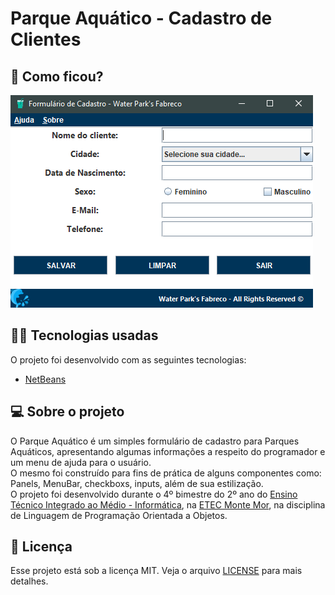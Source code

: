 # Parque Aquático - Cadastro de Clientes

## :eyes: Como ficou?

<img src="/projectImages/tela-projeto.png" width="auto" height="340px"></img>

## :man_technologist: Tecnologias usadas

O projeto foi desenvolvido com as seguintes tecnologias:
- [NetBeans](https://netbeans.org)

## :computer: Sobre o projeto

O Parque Aquático é um simples formulário de cadastro para Parques Aquáticos, apresentando algumas informações a respeito do programador e um menu de ajuda para o usuário.<br/>
O mesmo foi construído para fins de prática de alguns componentes como: Panels, MenuBar, checkboxs, inputs, além de sua estilização.<br/>
O projeto foi desenvolvido durante o 4º bimestre do 2º ano do [Ensino Técnico Integrado ao Médio - Informática](http://www.etecmontemor.com.br//index.php/course/show/9), na [ETEC Monte Mor](http://www.etecmontemor.com.br), na disciplina de Linguagem de Programação Orientada a Objetos.


## :memo: Licença

Esse projeto está sob a licença MIT. Veja o arquivo [LICENSE](LICENSE.md) para mais detalhes.


<!-- Project developed with a hybrid platform called Intel XDK, aiming to develop mobile applications for Android and IOS using HTML, CSS, JS (Jquery and JSON) and PHP. -->

